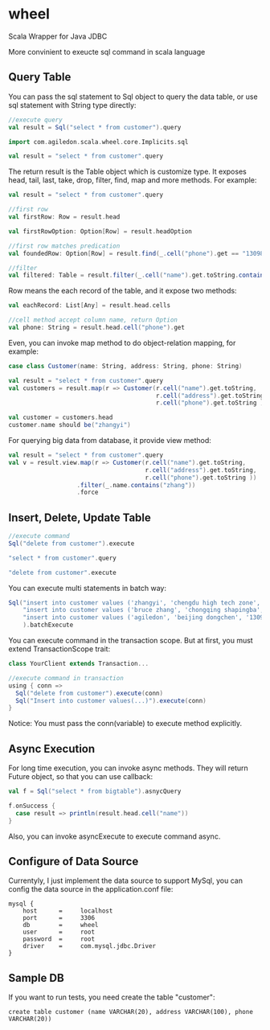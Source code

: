 wheel
=====

Scala Wrapper for Java JDBC

More convinient to exeucte sql command in scala language

## Query Table
You can pass the sql statement to Sql object to query the data table, or use sql statement with String type directly:

```scala
//execute query
val result = Sql("select * from customer").query

import com.agiledon.scala.wheel.core.Implicits.sql

val result = "select * from customer".query
```

The return result is the Table object which is customize type. It exposes head, tail, last, take, drop, filter, find, map and more methods. For example:
``` scala
val result = "select * from customer".query

//first row
val firstRow: Row = result.head

val firstRowOption: Option[Row] = result.headOption

//first row matches predication
val foundedRow: Option[Row] = result.find(_.cell("phone").get == "13098982222")

//filter
val filtered: Table = result.filter(_.cell("name").get.toString.contains("zhang"))
```

Row means the each record of the table, and it expose two methods:
```scala
val eachRecord: List[Any] = result.head.cells

//cell method accept column name, return Option
val phone: String = result.head.cell("phone").get
```

Even, you can invoke map method to do object-relation mapping, for example:
``` scala
case class Customer(name: String, address: String, phone: String)

val result = "select * from customer".query
val customers = result.map(r => Customer(r.cell("name").get.toString,
                                         r.cell("address").get.toString,
                                         r.cell("phone").get.toString ))

val customer = customers.head
customer.name should be("zhangyi")
```

For querying big data from database, it provide view method:
``` scala
val result = "select * from customer".query
val v = result.view.map(r => Customer(r.cell("name").get.toString,
                                      r.cell("address").get.toString,
                                      r.cell("phone").get.toString ))
                   .filter(_.name.contains("zhang"))
                   .force
```

## Insert, Delete, Update Table

```scala
//execute command
Sql("delete from customer").execute

"select * from customer".query

"delete from customer".execute
```

You can execute multi statements in batch way:
```scala
Sql("insert into customer values ('zhangyi', 'chengdu high tech zone', '13098981111')",
    "insert into customer values ('bruce zhang', 'chongqing shapingba', '13098982222')",
    "insert into customer values ('agiledon', 'beijing dongchen', '13098983333')"
    ).batchExecute
```

You can execute command in the transaction scope. But at first, you must extend TransactionScope trait:

```scala
class YourClient extends Transaction...

//execute command in transaction
using { conn => 
  Sql("delete from customer").execute(conn)
  Sql("Insert into customer values(...)").execute(conn)
}
```

Notice: You must pass the conn(variable) to execute method explicitly.

## Async Execution

For long time execution, you can invoke async methods. They will return Future object, so that you can use callback:

``` scala
val f = Sql("select * from bigtable").asnycQuery

f.onSuccess {
  case result => println(result.head.cell("name"))
}
```

Also, you can invoke asyncExecute to execute command async.

## Configure of Data Source

Currentyly, I just implement the data source to support MySql, you can config the data source in the application.conf file:
```
mysql {
    host      =     localhost
    port      =     3306
    db        =     wheel
    user      =     root
    password  =     root
    driver    =     com.mysql.jdbc.Driver
}
```

## Sample DB

If you want to run tests, you need create the table "customer":
```
create table customer (name VARCHAR(20), address VARCHAR(100), phone VARCHAR(20))
```